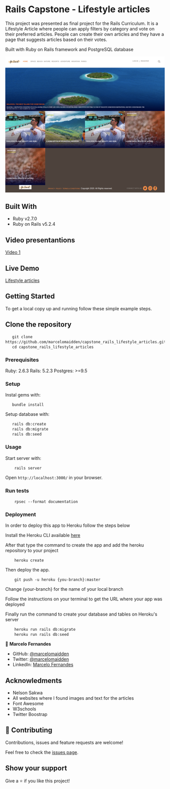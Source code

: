 # Rails Capstone - Lifestyle articles

This project was presented as final project for the Rails Curriculum. It is a Lifestyle Article where people can apply filters by category and vote on their preferred articles.
People can create their own articles and they have a page that suggests articles based on their votes.

Built with Ruby on Rails framework and PostgreSQL database

![screenshot](./docs/screenshot.png)

## Built With

- Ruby v2.7.0
- Ruby on Rails v5.2.4

## Video presentantions

[Video 1](https://www.loom.com/share/c4245263856a4d3d94467d093c304e3a)

## Live Demo

[Lifestyle articles](https://lit-brushlands-34939.herokuapp.com/ )


## Getting Started

To get a local copy up and running follow these simple example steps.

## Clone the repository

```
   git clone https://github.com/marcelomaidden/capstone_rails_lifestyle_articles.git
   cd capstone_rails_lifestyle_articles
```

### Prerequisites

Ruby: 2.6.3
Rails: 5.2.3
Postgres: >=9.5

### Setup

Instal gems with:

```
   bundle install
```

Setup database with:

```
   rails db:create
   rails db:migrate
   rails db:seed
```

### Usage

Start server with:

```
    rails server
```

Open `http://localhost:3000/` in your browser.

### Run tests

```
    rpsec --format documentation
```


### Deployment

In order to deploy this app to Heroku follow the steps below

Install the Heroku CLI available [here](https://devcenter.heroku.com/articles/heroku-cli)

After that type the command to create the app and add the heroku repository to your project

```
    heroku create
```

Then deploy the app.

```
    git push -u heroku {you-branch}:master
```
    
Change {your-branch} for the name of your local branch

Follow the instructions on your terminal to get the URL where your app was deployed


Finally run the command to create your database and tables on Heroku's server

```
    heroku run rails db:migrate
    heroku run rails db:seed
``` 

👤 **Marcelo Fernandes**

- GitHub: [@marcelomaidden](https://github.com/marcelomaidden)
- Twitter: [@marcelomaidden](https://twitter.com/marcelomaidden)
- LinkedIn: [Marcelo Fernandes](https://linkedin.com/in/marcelofernandesdearaujo)

## Acknowledments
- Nelson Sakwa
- All websites where I found images and text for the articles
- Font Awesome
- W3schools
- Twitter Boostrap

## 🤝 Contributing

Contributions, issues and feature requests are welcome!

Feel free to check the [issues page](https://github.com/marcelomaidden/capstone_rails_lifestyle_articles/issues/).

## Show your support

Give a ⭐️ if you like this project!
